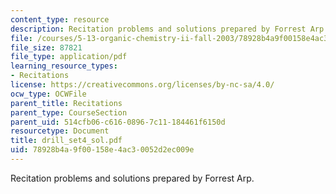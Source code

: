 ```yaml
---
content_type: resource
description: Recitation problems and solutions prepared by Forrest Arp.
file: /courses/5-13-organic-chemistry-ii-fall-2003/78928b4a9f00158e4ac30052d2ec009e_drill_set4_sol.pdf
file_size: 87821
file_type: application/pdf
learning_resource_types:
- Recitations
license: https://creativecommons.org/licenses/by-nc-sa/4.0/
ocw_type: OCWFile
parent_title: Recitations
parent_type: CourseSection
parent_uid: 514cfb06-c616-0896-7c11-184461f6150d
resourcetype: Document
title: drill_set4_sol.pdf
uid: 78928b4a-9f00-158e-4ac3-0052d2ec009e
---
```

Recitation problems and solutions prepared by Forrest Arp.